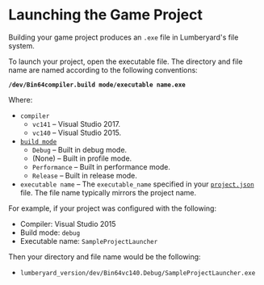 # Launching the Game Project<a name="waf-launching-project"></a>

Building your game project produces an `.exe` file in Lumberyard's file system\.

To launch your project, open the executable file\. The directory and file name are named according to the following conventions:

**`/dev/Bin64compiler.build mode/executable name.exe`**

Where:
+ `compiler`
  + `vc141` – Visual Studio 2017\.
  + `vc140` – Visual Studio 2015\.
+ [ `build mode`](game-build-intro.md)
  + `Debug` – Built in debug mode\.
  + \(None\) – Built in profile mode\.
  + `Performance` – Built in performance mode\.
  + `Release` – Built in release mode\.
+ `executable name` – The `executable_name` specified in your [`project.json`](waf-files-projects-file.md) file\. The file name typically mirrors the project name\.

For example, if your project was configured with the following:
+ Compiler: Visual Studio 2015
+ Build mode: `debug`
+ Executable name: `SampleProjectLauncher`

Then your directory and file name would be the following:
+ `lumberyard_version/dev/Bin64vc140.Debug/SampleProjectLauncher.exe`